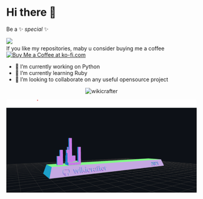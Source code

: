 # Hi there 👋




Be a ✨ _special_ ✨

<!--[![ko-fi](https://ko-fi.com/img/githubbutton_sm.svg)](https://ko-fi.com/Y8Y134NET)
-->
![](https://visitor-badge.glitch.me/badge?page_id=wikicrafter.wikicrafter) <br>
If you like my repositories, maby u consider buying me a coffee <a href='https://ko-fi.com/Y8Y134NET' target='_blank'><img height='36' style='border:0px;height:36px;' src='https://cdn.ko-fi.com/cdn/kofi4.png?v=2' border='0' alt='Buy Me a Coffee at ko-fi.com' /></a>


- 🔭 I’m currently working on Python
- 🌱 I’m currently learning Ruby
- 👯 I’m looking to collaborate on any useful opensource project


<p align="center"> <img src="https://github-readme-stats.vercel.app/api?username=wikicrafter&show_icons=true&theme=gotham" alt="wikicrafter" />

![wikicrafter](anim/wikicrafter.png)



<!--

You can reach me on <a href="https://twitter.com/AnchabadzeGiga"><img align="middle" alt="Anchabadze Giga | Twitter" width="21px" src="https://raw.githubusercontent.com/peterthehan/peterthehan/master/assets/twitter.svg" />
</a>

- 🔭 I’m currently working on ...
- 🌱 I’m currently learning ...
- 👯 I’m looking to collaborate on ...
- 🤔 I’m looking for help with ...
- 💬 Ask me about ...
- 📫 How to reach me: ...
- 😄 Pronouns: ...
- ⚡ Fun fact: ...
-->
